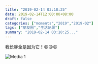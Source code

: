 ```yaml
---
title: "2019-02-14 03:10:25"
date: 2019-02-14T12:00:00+08:00
draft: false
categories: ["moments","2019","2019-02"]
tags: ["朋友圈","生活记录"]
summary: "2019-02-14 03:10:25..."
---
```


我长胖全是因为它！😩😩😩

![Media 1](/Moments/photos/2019-02-14/201902140310250.jpg)

